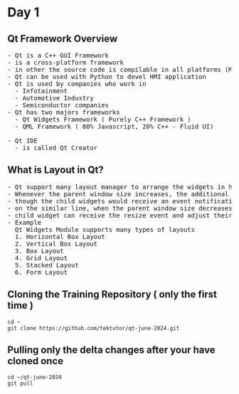 # Day 1

## Qt Framework Overview
<pre>
- Qt is a C++ GUI Framework
- is a cross-platform framework
- in other the source code is compilable in all platforms (Mac, Linux & Windows )
- Qt can be used with Python to devel HMI application
- Qt is used by companies who work in
  - Infotainment
  - Automotive Industry
  - Semiconductor companies
- Qt has two majors frameworks
  - Qt Widgets Framework ( Purely C++ Framework )
  - QML Framework ( 80% Javascript, 20% C++ - Fluid UI)

- Qt IDE
  - is called Qt Creator
</pre>

## What is Layout in Qt?
<pre>
- Qt support many layout manager to arrange the widgets in horizontal, vertical or grid like fashion
- Whenever the parent window size increases, the additional space is divided by the layout manager and it equally divides the extra space to all the child widgets added to the layout
- though the child widgets would receive an event notification each time the windows size changes, it is finally up to the widget to use the extra space or ignore it
- on the similar line, when the parent window size decreases, the layout manager recalculates the dimensions of all child widgets in the layout and notifies the child widgets.
- child widget can receive the resize event and adjust their size accordingly to keep them visible in the window
- Example
  Qt Widgets Module supports many types of layouts
  1. Horizontal Box Layout
  2. Vertical Box Layout
  3. Box Layout
  4. Grid Layout
  5. Stacked Layout
  6. Form Layout
</pre>

##  Cloning the Training Repository ( only the first time )
```
cd ~
git clone https://github.com/tektutor/qt-june-2024.git
```

## Pulling only the delta changes after your have cloned once
```
cd ~/qt-june-2024
git pull
```
